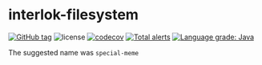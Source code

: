 # interlok-filesystem

[![GitHub tag](https://img.shields.io/github/tag/adaptris/interlok-filesystem.svg)](https://github.com/adaptris/interlok-filesystem/tags) ![license](https://img.shields.io/github/license/adaptris/interlok-filesystem.svg) [![codecov](https://codecov.io/gh/adaptris/interlok-filesystem/branch/develop/graph/badge.svg)](https://codecov.io/gh/adaptris/interlok-filesystem) [![Total alerts](https://img.shields.io/lgtm/alerts/g/adaptris/interlok-filesystem.svg?logo=lgtm&logoWidth=18)](https://lgtm.com/projects/g/adaptris/interlok-filesystem/alerts/) [![Language grade: Java](https://img.shields.io/lgtm/grade/java/g/adaptris/interlok-filesystem.svg?logo=lgtm&logoWidth=18)](https://lgtm.com/projects/g/adaptris/interlok-filesystem/context:java)

The suggested name was `special-meme`
